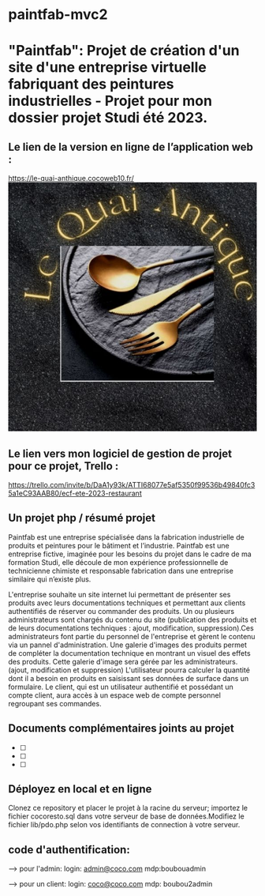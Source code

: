 # paintfab-mvc2
<h1>"Paintfab": Projet de création d'un site d'une entreprise virtuelle fabriquant des peintures industrielles - Projet pour mon dossier projet Studi été 2023.</h1>

## Le lien de la version en ligne de l’application web :
https://le-quai-anthique.cocoweb10.fr/
![Le logo](https://github.com/ChristelleCossard/restococo/blob/main/images/logo-quai-antique.jpg)

## Le lien vers mon logiciel de gestion de projet pour ce projet, Trello :
https://trello.com/invite/b/DaA1y93k/ATTI68077e5af5350f99536b49840fc35a1eC93AAB80/ecf-ete-2023-restaurant

## Un projet php / résumé projet
<p>Paintfab est une entreprise  spécialisée dans la fabrication industrielle de produits et peintures pour le bâtiment et l’industrie.
Paintfab est une entreprise fictive, imaginée pour les besoins du projet dans le cadre de ma formation Studi, elle découle de mon expérience professionnelle de technicienne chimiste et responsable fabrication dans une entreprise similaire qui n’existe plus.</p>
<p>
L'entreprise souhaite un site internet lui permettant de présenter ses produits avec leurs documentations techniques et permettant aux clients authentifiés de réserver ou commander des produits.
Un ou plusieurs administrateurs sont chargés du contenu du site (publication des produits et de leurs documentations techniques : ajout, modification, suppression).Ces administrateurs font partie du personnel de l'entreprise et gèrent le contenu via un pannel d'administration.
Une galerie d'images des produits permet de compléter la documentation technique en montrant un visuel des effets des produits. Cette galerie d'image sera gérée par les administrateurs.(ajout, modification et suppression)
L'utilisateur pourra calculer la quantité dont il a besoin en produits en saisissant ses données de surface dans un formulaire.
Le client, qui est un utilisateur authentifié et possédant un compte client, aura accès à un espace web  de compte personnel regroupant ses commandes.
</p>

## Documents complémentaires joints au projet

+ [ ]

+ [ ]

+ [ ]





## Déployez en local et en ligne

Clonez ce repository et placer le projet à la racine du serveur; importez le fichier cocoresto.sql dans votre serveur de base de données.Modifiez le fichier lib/pdo.php selon vos identifiants de connection à votre serveur.

## code d'authentification:

--> pour l'admin:
login: admin@coco.com
mdp:boubouadmin

--> pour un client:
login: coco@coco.com
mdp: boubou2admin


